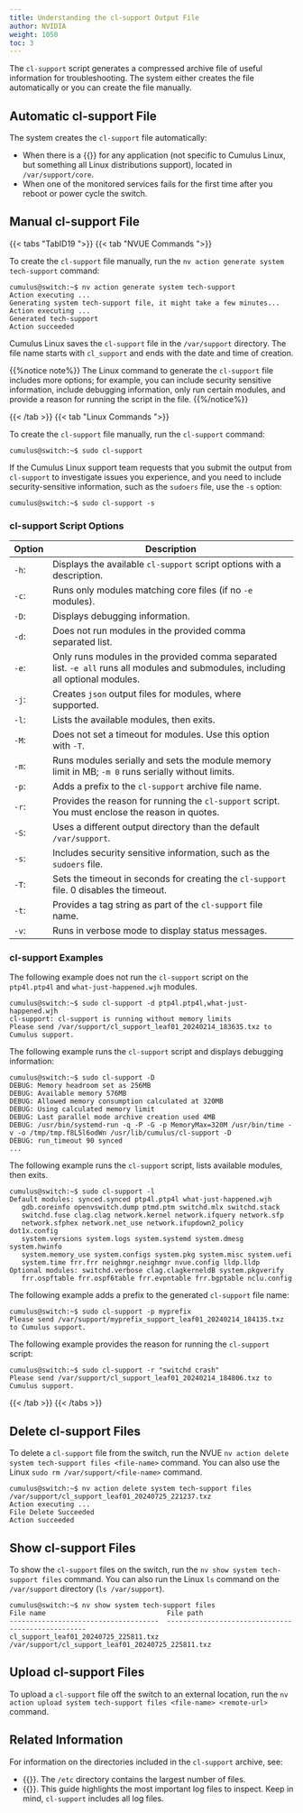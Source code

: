 ```yaml
---
title: Understanding the cl-support Output File
author: NVIDIA
weight: 1050
toc: 3
---
```

The `cl-support` script generates a compressed archive file of useful information for troubleshooting. The system either creates the file automatically or you can create the file manually.
<!-- vale off -->
## Automatic cl-support File
<!-- vale on -->
The system creates the `cl-support` file automatically:
- When there is a {{<exlink url="http://linux.die.net/man/5/core" text="core dump file">}} for any application (not specific to Cumulus Linux, but something all Linux distributions support), located in `/var/support/core`.
- When one of the monitored services fails for the first time after you reboot or power cycle the switch.
<!-- vale off -->
## Manual cl-support File
<!-- vale on -->

{{< tabs "TabID19 ">}}
{{< tab "NVUE Commands ">}}

To create the `cl-support` file manually, run the `nv action generate system tech-support` command:

```
cumulus@switch:~$ nv action generate system tech-support
Action executing ...
Generating system tech-support file, it might take a few minutes...
Action executing ...
Generated tech-support
Action succeeded
```

Cumulus Linux saves the `cl-support` file in the `/var/support` directory. The file name starts with `cl_support` and ends with the date and time of creation.

{{%notice note%}}
The Linux command to generate the `cl-support` file includes more options; for example, you can include security sensitive information, include debugging information, only run certain modules, and provide a reason for running the script in the file.
{{%/notice%}}

{{< /tab >}}
{{< tab "Linux Commands ">}}

To create the `cl-support` file manually, run the `cl-support` command:

```
cumulus@switch:~$ sudo cl-support
```

If the Cumulus Linux support team requests that you submit the output from `cl-support` to investigate issues you experience, and you need to include security-sensitive information, such as the `sudoers` file, use the `-s` option:

```
cumulus@switch:~$ sudo cl-support -s
```
<!-- vale off -->
### cl-support Script Options

| Option | Description |
| ------- | ------------ |
| `-h`: | Displays the available `cl-support` script options with a description. |
| `-c`: | Runs only modules matching core files (if no `-e` modules). |
| `-D`: | Displays debugging information. |
| `-d`: | Does not run modules in the provided comma separated list. |
| `-e`: | Only runs modules in the provided comma separated list. `-e all` runs all modules and submodules, including all optional modules. |
| `-j`: | Creates `json` output files for modules, where supported. |
| `-l`: | Lists the available modules, then exits. |
| `-M`: | Does not set a timeout for modules. Use this option with `-T`. |
| `-m`: | Runs modules serially and sets the module memory limit in MB; `-m 0` runs serially without limits. |
| `-p`: | Adds a prefix to the `cl-support` archive file name. |
| `-r`: | Provides the reason for running the `cl-support` script. You must enclose the reason in quotes. |
| `-S`: | Uses a different output directory than the default `/var/support`. |
| `-s`: | Includes security sensitive information, such as the `sudoers` file. |
| `-T`: | Sets the timeout in seconds for creating the `cl-support` file.  0 disables the timeout. |
| `-t`: | Provides a tag string as part of the `cl-support` file name. |
| `-v`: | Runs in verbose mode to display status messages. |

### cl-support Examples
<!-- vale on -->
The following example does not run the `cl-support` script on the `ptp4l.ptp4l` and `what-just-happened.wjh` modules.

```
cumulus@switch:~$ sudo cl-support -d ptp4l.ptp4l,what-just-happened.wjh
cl-support: cl-support is running without memory limits
Please send /var/support/cl_support_leaf01_20240214_183635.txz to Cumulus support.
```

The following example runs the `cl-support` script and displays debugging information:

```
cumulus@switch:~$ sudo cl-support -D
DEBUG: Memory headroom set as 256MB
DEBUG: Available memory 576MB
DEBUG: Allowed memory consumption calculated at 320MB
DEBUG: Using calculated memory limit
DEBUG: Last parallel mode archive creation used 4MB
DEBUG: /usr/bin/systemd-run -q -P -G -p MemoryMax=320M /usr/bin/time -v -o /tmp/tmp.f8L5l6odWn /usr/lib/cumulus/cl-support -D
DEBUG: run_timeout 90 synced
...
```

The following example runs the `cl-support` script, lists available modules, then exits.

```
cumulus@switch:~$ sudo cl-support -l
Default modules: synced.synced ptp4l.ptp4l what-just-happened.wjh
   gdb.coreinfo openvswitch.dump ptmd.ptm switchd.mlx switchd.stack
   switchd.fuse clag.clag network.kernel network.ifquery network.sfp
   network.sfphex network.net_use network.ifupdown2_policy dot1x.config
   system.versions system.logs system.systemd system.dmesg system.hwinfo
   system.memory_use system.configs system.pkg system.misc system.uefi
   system.time frr.frr neighmgr.neighmgr nvue.config lldp.lldp
Optional modules: switchd.verbose clag.clagkerneldB system.pkgverify
   frr.ospftable frr.ospf6table frr.evpntable frr.bgptable nclu.config
```

The following example adds a prefix to the generated `cl-support` file name:

```
cumulus@switch:~$ sudo cl-support -p myprefix
Please send /var/support/myprefix_support_leaf01_20240214_184135.txz to Cumulus support.
```

The following example provides the reason for running the `cl-support` script:

```
cumulus@switch:~$ sudo cl-support -r "switchd crash"
Please send /var/support/cl_support_leaf01_20240214_184806.txz to Cumulus support.
```

{{< /tab >}}
{{< /tabs >}}
<!-- vale off -->
## Delete cl-support Files
<!-- vale on -->
To delete a `cl-support` file from the switch, run the NVUE `nv action delete system tech-support files <file-name>` command. You can also use the Linux `sudo rm /var/support/<file-name>` command.

```
cumulus@switch:~$ nv action delete system tech-support files /var/support/cl_support_leaf01_20240725_221237.txz
Action executing ...
File Delete Succeeded
Action succeeded
```

## Show cl-support Files

To show the `cl-support` files on the switch, run the `nv show system tech-support files` command. You can also run the Linux `ls` command on the `/var/support` directory (`ls /var/support`).

```
cumulus@switch:~$ nv show system tech-support files
File name                              File path                                         
-------------------------------------  --------------------------------------------------
cl_support_leaf01_20240725_225811.txz  /var/support/cl_support_leaf01_20240725_225811.txz
```
<!-- vale off -->
## Upload cl-support Files
<!-- vale on -->
To upload a `cl-support` file off the switch to an external location, run the `nv action upload system tech-support files <file-name> <remote-url>` command.

## Related Information

For information on the directories included in the `cl-support` archive, see:
- {{<link url="Troubleshooting-the-etc-Directory">}}. The `/etc` directory contains the largest number of files.
- {{<link url="Troubleshooting-Log-Files">}}. This guide highlights the most important log files to inspect. Keep in mind, `cl-support` includes all log files.
